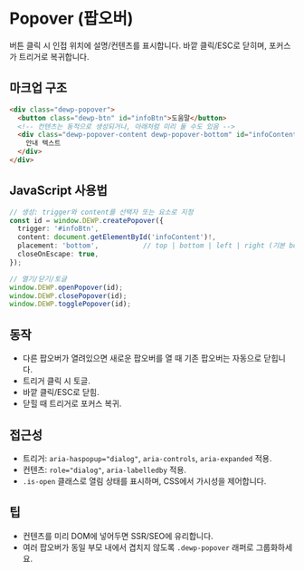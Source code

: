 # Popover (팝오버)

버튼 클릭 시 인접 위치에 설명/컨텐츠를 표시합니다. 바깥 클릭/ESC로 닫히며, 포커스가 트리거로 복귀합니다.

## 마크업 구조
```html
<div class="dewp-popover">
  <button class="dewp-btn" id="infoBtn">도움말</button>
  <!-- 컨텐츠는 동적으로 생성되거나, 아래처럼 미리 둘 수도 있음 -->
  <div class="dewp-popover-content dewp-popover-bottom" id="infoContent" hidden>
    안내 텍스트
  </div>
</div>
```

## JavaScript 사용법
```ts
// 생성: trigger와 content를 선택자 또는 요소로 지정
const id = window.DEWP.createPopover({
  trigger: '#infoBtn',
  content: document.getElementById('infoContent')!,
  placement: 'bottom',           // top | bottom | left | right (기본 bottom)
  closeOnEscape: true,
});

// 열기/닫기/토글
window.DEWP.openPopover(id);
window.DEWP.closePopover(id);
window.DEWP.togglePopover(id);
```

## 동작
- 다른 팝오버가 열려있으면 새로운 팝오버를 열 때 기존 팝오버는 자동으로 닫힙니다.
- 트리거 클릭 시 토글.
- 바깥 클릭/ESC로 닫힘.
- 닫힐 때 트리거로 포커스 복귀.

## 접근성
- 트리거: `aria-haspopup="dialog"`, `aria-controls`, `aria-expanded` 적용.
- 컨텐츠: `role="dialog"`, `aria-labelledby` 적용.
- `.is-open` 클래스로 열림 상태를 표시하며, CSS에서 가시성을 제어합니다.

## 팁
- 컨텐츠를 미리 DOM에 넣어두면 SSR/SEO에 유리합니다.
- 여러 팝오버가 동일 부모 내에서 겹치지 않도록 `.dewp-popover` 래퍼로 그룹화하세요.
